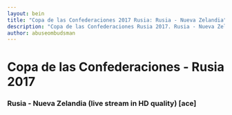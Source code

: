```yaml
---
layout: bein
title: "Copa de las Confederaciones 2017 Rusia: Rusia - Nueva Zelandia"
description: "Copa de las Confederaciones Rusia 2017. Rusia - Nueva Zelandia en directo. Free live stream: Rusia - Nueva Zelandia HD (acestream ru)"
author: abuseombudsman
---
```

# Copa de las Confederaciones - Rusia 2017
### Rusia - Nueva Zelandia (live stream in HD quality) [ace]

<html>
<body>
	<script type="text/javascript">
		<!--//--><![CDATA[// ><!--

		function init() {
			var useInternalControls = true;
    
			var controls = new TorrentStream.Controls("tsplayer", {
					style: useInternalControls ? "internal" : "ts-black",
					debug: true
			});
    
			try {
					var player = new TorrentStream.Player(controls.getPluginContainer(), {
					debug: true,
					useInternalControls: useInternalControls,
					bgColor: "#000000",
					fontColor: "#ffffff",
					onLoad: function() {
						this.registerEventHandler(controls);
						controls.attachPlayer(this);
						try {
							var p = this;
							this.loadPlayer("f7127eaa9c0ff2f05c57be3085cfba5c70a7f55d", {autoplay: true});
						}
						catch(e) {
						console.log("init: " + e);
						}
					}
			});
		}
		catch(e) {
			controls.onSystemMessage(e);
		}
	}

	//--><!]]>
	</script>
	<div id="aceplayer">
		 <embed id="plugin" type="application/x-acestream-plugin"
        width="800"
        height="600"
        fullscreencontrols="true"
        fscontrolsenable="true"
        fscontrols="default"
        nofscontrolsenable="true"
        nofscontrols="default"
        nofscontrolsheight="36"
        loopable="false"
		autoplay="true"
		startable="true" />
		
		<script type="text/javascript">
			var plugin = document.getElementById("plugin");
			// load by the content id
			plugin.playlistLoadPlayerAsync("f7127eaa9c0ff2f05c57be3085cfba5c70a7f55d");
		</script>
	</div>
</body>
<html>